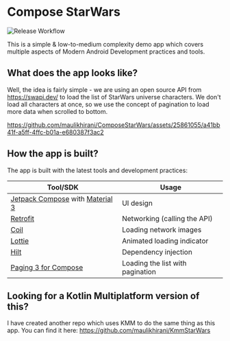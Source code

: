 # Compose StarWars
![Release Workflow](https://github.com/maulikhirani/ComposeStarWars/actions/workflows/android.yml/badge.svg)

This is a simple & low-to-medium complexity demo app which covers multiple aspects of Modern Android Development practices and tools.

## What does the app looks like?

Well, the idea is fairly simple - we are using an open source API from https://swapi.dev/ to load the list of StarWars universe characters. We don't load all characters at once, so we use the concept of pagination to load more data when scrolled to bottom.

https://github.com/maulikhirani/ComposeStarWars/assets/25861055/a41bb41f-a5ff-4ffc-b01a-e680387f3ac2

## How the app is built?

The app is built with the latest tools and development practices:

|Tool/SDK|Usage|
|---|---|
|[Jetpack Compose][1] with [Material 3][2]|UI design|
|[Retrofit][3]|Networking (calling the API)|
|[Coil][4]|Loading network images|
|[Lottie][5]|Animated loading indicator|
|[Hilt][6]|Dependency injection|
|[Paging 3 for Compose][7]|Loading the list with pagination|

## Looking for a Kotlin Multiplatform version of this?
I have created another repo which uses KMM to do the same thing as this app. You can find it here: https://github.com/maulikhirani/KmmStarWars

[1]: https://developer.android.com/jetpack/compose
[2]: https://m3.material.io/develop/android/jetpack-compose
[3]: https://square.github.io/retrofit/
[4]: https://coil-kt.github.io/coil/compose/
[5]: https://github.com/airbnb/lottie/blob/master/android-compose.md
[6]: https://developer.android.com/training/dependency-injection/hilt-android
[7]: https://developer.android.com/reference/kotlin/androidx/paging/compose/package-summary#collectaslazypagingitems
